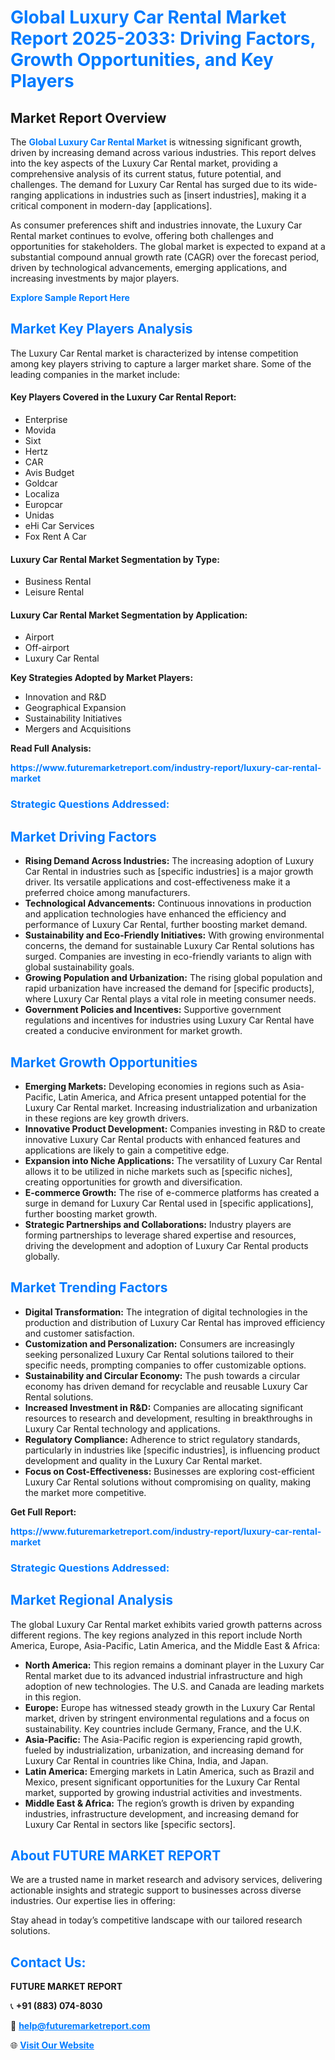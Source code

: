 <h1 style="color: #007BFF;">Global Luxury Car Rental Market Report 2025-2033: Driving Factors, Growth Opportunities, and Key Players</h1>

<section id="overview">
<h2>Market Report Overview</h2>
<p>The <a href="https://www.futuremarketreport.com/industry-report/luxury-car-rental-market" style="color: #007BFF; text-decoration: none;"><strong>Global Luxury Car Rental Market</strong></a> is witnessing significant growth, driven by increasing demand across various industries. This report delves into the key aspects of the Luxury Car Rental market, providing a comprehensive analysis of its current status, future potential, and challenges. The demand for Luxury Car Rental has surged due to its wide-ranging applications in industries such as [insert industries], making it a critical component in modern-day [applications].</p>
<p>As consumer preferences shift and industries innovate, the Luxury Car Rental market continues to evolve, offering both challenges and opportunities for stakeholders. The global market is expected to expand at a substantial compound annual growth rate (CAGR) over the forecast period, driven by technological advancements, emerging applications, and increasing investments by major players.</p>
</section>

<section id="overview">
<p><a href="https://www.futuremarketreport.com/request-sample/reportId=126063" style="color: #007BFF; text-decoration: none;"><strong>Explore Sample Report Here</strong></a></p>
</section>

<section id="key-players">
<h2 style="color: #007BFF;">Market Key Players Analysis</h2>
<p>The Luxury Car Rental market is characterized by intense competition among key players striving to capture a larger market share. Some of the leading companies in the market include:</p>
<h4>Key Players Covered in the Luxury Car Rental Report:</h4>
<ul><li>Enterprise</li><li>Movida</li><li>Sixt</li><li>Hertz</li><li>CAR</li><li>Avis Budget</li><li>Goldcar</li><li>Localiza</li><li>Europcar</li><li>Unidas</li><li>eHi Car Services</li><li>Fox Rent A Car</li></ul>
<h4>Luxury Car Rental Market Segmentation by Type:</h4>
<ul><li>Business Rental</li><li>Leisure Rental</li></ul>

<h4>Luxury Car Rental Market Segmentation by Application:</h4>
<ul><li>Airport</li><li>Off-airport</li><li>Luxury Car Rental</li></ul>
<p><strong>Key Strategies Adopted by Market Players:</strong></p>
<ul>
<li>Innovation and R&D</li>
<li>Geographical Expansion</li>
<li>Sustainability Initiatives</li>
<li>Mergers and Acquisitions</li>
</ul>
</section>

<section>
<p><strong>Read Full Analysis: </strong></p><a href="https://www.futuremarketreport.com/industry-report/luxury-car-rental-market" style="color: #007BFF; text-decoration: none;"><strong>https://www.futuremarketreport.com/industry-report/luxury-car-rental-market</strong></a>
<h3 style="color: #007BFF;">Strategic Questions Addressed:</h3>
</section>

<section id="driving-factors">
<h2 style="color: #007BFF;">Market Driving Factors</h2>
<ul>
<li><strong>Rising Demand Across Industries:</strong> The increasing adoption of Luxury Car Rental in industries such as [specific industries] is a major growth driver. Its versatile applications and cost-effectiveness make it a preferred choice among manufacturers.</li>
<li><strong>Technological Advancements:</strong> Continuous innovations in production and application technologies have enhanced the efficiency and performance of Luxury Car Rental, further boosting market demand.</li>
<li><strong>Sustainability and Eco-Friendly Initiatives:</strong> With growing environmental concerns, the demand for sustainable Luxury Car Rental solutions has surged. Companies are investing in eco-friendly variants to align with global sustainability goals.</li>
<li><strong>Growing Population and Urbanization:</strong> The rising global population and rapid urbanization have increased the demand for [specific products], where Luxury Car Rental plays a vital role in meeting consumer needs.</li>
<li><strong>Government Policies and Incentives:</strong> Supportive government regulations and incentives for industries using Luxury Car Rental have created a conducive environment for market growth.</li>
</ul>
</section>

<section id="growth-opportunities">
<h2 style="color: #007BFF;">Market Growth Opportunities</h2>
<ul>
<li><strong>Emerging Markets:</strong> Developing economies in regions such as Asia-Pacific, Latin America, and Africa present untapped potential for the Luxury Car Rental market. Increasing industrialization and urbanization in these regions are key growth drivers.</li>
<li><strong>Innovative Product Development:</strong> Companies investing in R&D to create innovative Luxury Car Rental products with enhanced features and applications are likely to gain a competitive edge.</li>
<li><strong>Expansion into Niche Applications:</strong> The versatility of Luxury Car Rental allows it to be utilized in niche markets such as [specific niches], creating opportunities for growth and diversification.</li>
<li><strong>E-commerce Growth:</strong> The rise of e-commerce platforms has created a surge in demand for Luxury Car Rental used in [specific applications], further boosting market growth.</li>
<li><strong>Strategic Partnerships and Collaborations:</strong> Industry players are forming partnerships to leverage shared expertise and resources, driving the development and adoption of Luxury Car Rental products globally.</li>
</ul>
</section>

<section id="trending-factors">
<h2 style="color: #007BFF;">Market Trending Factors</h2>
<ul>
<li><strong>Digital Transformation:</strong> The integration of digital technologies in the production and distribution of Luxury Car Rental has improved efficiency and customer satisfaction.</li>
<li><strong>Customization and Personalization:</strong> Consumers are increasingly seeking personalized Luxury Car Rental solutions tailored to their specific needs, prompting companies to offer customizable options.</li>
<li><strong>Sustainability and Circular Economy:</strong> The push towards a circular economy has driven demand for recyclable and reusable Luxury Car Rental solutions.</li>
<li><strong>Increased Investment in R&D:</strong> Companies are allocating significant resources to research and development, resulting in breakthroughs in Luxury Car Rental technology and applications.</li>
<li><strong>Regulatory Compliance:</strong> Adherence to strict regulatory standards, particularly in industries like [specific industries], is influencing product development and quality in the Luxury Car Rental market.</li>
<li><strong>Focus on Cost-Effectiveness:</strong> Businesses are exploring cost-efficient Luxury Car Rental solutions without compromising on quality, making the market more competitive.</li>
</ul>
</section>

<section>
<p><strong>Get Full Report: </strong></p><a href="https://www.futuremarketreport.com/industry-report/luxury-car-rental-market" style="color: #007BFF; text-decoration: none;"><strong>https://www.futuremarketreport.com/industry-report/luxury-car-rental-market</strong></a>
<h3 style="color: #007BFF;">Strategic Questions Addressed:</h3>
</section>


<section id="regional-analysis">
<h2 style="color: #007BFF;">Market Regional Analysis</h2>
<p>The global Luxury Car Rental market exhibits varied growth patterns across different regions. The key regions analyzed in this report include North America, Europe, Asia-Pacific, Latin America, and the Middle East & Africa:</p>
<ul>
<li><strong>North America:</strong> This region remains a dominant player in the Luxury Car Rental market due to its advanced industrial infrastructure and high adoption of new technologies. The U.S. and Canada are leading markets in this region.</li>
<li><strong>Europe:</strong> Europe has witnessed steady growth in the Luxury Car Rental market, driven by stringent environmental regulations and a focus on sustainability. Key countries include Germany, France, and the U.K.</li>
<li><strong>Asia-Pacific:</strong> The Asia-Pacific region is experiencing rapid growth, fueled by industrialization, urbanization, and increasing demand for Luxury Car Rental in countries like China, India, and Japan.</li>
<li><strong>Latin America:</strong> Emerging markets in Latin America, such as Brazil and Mexico, present significant opportunities for the Luxury Car Rental market, supported by growing industrial activities and investments.</li>
<li><strong>Middle East & Africa:</strong> The region’s growth is driven by expanding industries, infrastructure development, and increasing demand for Luxury Car Rental in sectors like [specific sectors].</li>
</ul>
</section>

<footer>
<h2 style="color: #007BFF;">About FUTURE MARKET REPORT</h2>
<p>We are a trusted name in market research and advisory services, delivering actionable insights and strategic support to businesses across diverse industries. Our expertise lies in offering:</p>

<p>Stay ahead in today’s competitive landscape with our tailored research solutions.</p>

<h2 style="color: #007BFF;">Contact Us:</h2>
<p><strong>FUTURE MARKET REPORT</strong></p>
<p>📞 <strong>+91 (883) 074-8030</strong></p>
<p>📧 <strong><a href="mailto:help@futuremarketreport.com" style="color: #007BFF;">help@futuremarketreport.com</a></strong></p>
<p>🌐 <strong><a href="https://www.futuremarketreport.com/" style="color: #007BFF;">Visit Our Website</a></strong></p>
</footer>